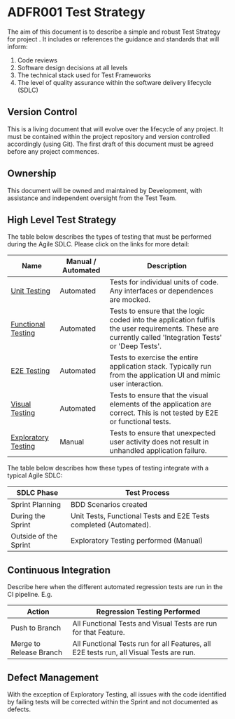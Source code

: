 # ADFR001 Test Strategy

The aim of this document is to describe a simple and robust Test Strategy for project *<Project Name>*. It includes or references the guidance and standards that will inform:

1. Code reviews 
2. Software design decisions at all levels
3. The technical stack used for Test Frameworks
4. The level of quality assurance within the software delivery lifecycle (SDLC)

## **Version Control**

This is a living document that will evolve over the lifecycle of any project. It must be contained within the project repository and version controlled accordingly (using Git). The first draft of this document must be agreed before any project commences. 

## **Ownership**

This document will be owned and maintained by Development, with assistance and independent oversight from the Test Team.

## **High Level Test Strategy**

The table below describes the types of testing that must be performed during the Agile SDLC. Please click on the links for more detail:

| Name               | Manual / Automated | Description |
|--------------------|--------------------|-------------|
| [Unit Testing](./Unit_Testing.md) | Automated | Tests for individual units of code. Any interfaces or dependences are mocked.|
| [Functional Testing](./BDD_Functional_and_E2E_Testing.md) | Automated | Tests to ensure that the logic coded into the application fulfils the user requirements. These are currently called 'Integration Tests' or 'Deep Tests'.|
| [E2E Testing](./BDD_Functional_and_E2E_Testing.md) | Automated | Tests to exercise the entire application stack. Typically run from the application UI and mimic user interaction. |
| [Visual Testing](./Visual_Testing.md) | Automated | Tests to ensure that the visual elements of the application are correct. This is not tested by E2E or functional tests. |
| [Exploratory Testing](./Exploratory_Testing.md) | Manual | Tests to ensure that unexpected user activity does not result in unhandled application failure. |

The table below describes how these types of testing integrate with a typical Agile SDLC:

| SDLC Phase            | Test Process                                                      |
|-----------------------|-------------------------------------------------------------------|
| Sprint Planning       | BDD Scenarios created                                             |
| During the Sprint     | Unit Tests, Functional Tests and E2E Tests completed (Automated). |
| Outside of the Sprint | Exploratory Testing performed (Manual)                            |


## **Continuous Integration**

Describe here when the different automated regression tests are run in the CI pipeline. E.g.

| Action                  | Regression Testing Performed                                                            |
|-------------------------|-----------------------------------------------------------------------------------------|
| Push to Branch          | All Functional Tests and Visual Tests are run for that Feature.                         |
| Merge to Release Branch | All Functional Tests run for all Features, all E2E tests run, all Visual Tests are run. |

## **Defect Management**

With the exception of Exploratory Testing, all issues with the code identified by failing tests will be corrected within the Sprint and not documented as defects.
